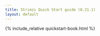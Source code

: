 ```yaml
---
title: Strimzi Quick Start guide (0.21.1)
layout: default
---
```


{% include_relative quickstart-book.html %}
